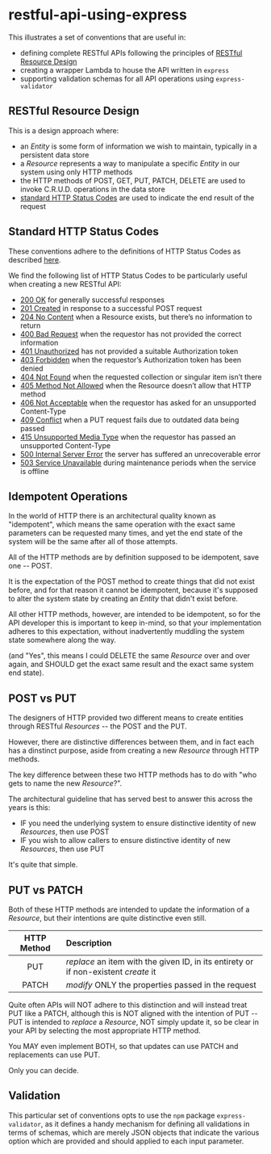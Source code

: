 # restful-api-using-express
This illustrates a set of conventions that are useful in:
* defining complete RESTful APIs following the principles of [RESTful Resource Design](#restful-resource-design)
* creating a wrapper Lambda to house the API written in `express`
* supporting validation schemas for all API operations using `express-validator`

## RESTful Resource Design
This is a design approach where:
* an _Entity_ is some form of information we wish to maintain, typically in a persistent data store
* a _Resource_ represents a way to manipulate a specific _Entity_ in our system using only HTTP methods
* the HTTP methods of POST, GET, PUT, PATCH, DELETE are used to invoke C.R.U.D. operations in the data store
* [standard HTTP Status Codes](#standard-http-status-codes) are used to indicate the end result of the request

## Standard HTTP Status Codes
These conventions adhere to the definitions of HTTP Status Codes as described [here](https://developer.mozilla.org/en-US/docs/Web/HTTP/Status).

We find the following list of HTTP Status Codes to be particularly useful when creating a new RESTful API:
* [200 OK](https://developer.mozilla.org/en-US/docs/Web/HTTP/Status/200) for generally successful responses
* [201 Created](https://developer.mozilla.org/en-US/docs/Web/HTTP/Status/201) in response to a successful POST request
* [204 No Content](https://developer.mozilla.org/en-US/docs/Web/HTTP/Status/204) when a Resource exists, but there’s no information to return
* [400 Bad Request](https://developer.mozilla.org/en-US/docs/Web/HTTP/Status/400) when the requestor has not provided the correct information
* [401 Unauthorized](https://developer.mozilla.org/en-US/docs/Web/HTTP/Status/401) has not provided a suitable Authorization token
* [403 Forbidden](https://developer.mozilla.org/en-US/docs/Web/HTTP/Status/403) when the requestor’s Authorization token has been denied
* [404 Not Found](https://developer.mozilla.org/en-US/docs/Web/HTTP/Status/404) when the requested collection or singular item isn’t there
* [405 Method Not Allowed](https://developer.mozilla.org/en-US/docs/Web/HTTP/Status/405) when the Resource doesn’t allow that HTTP method
* [406 Not Acceptable](https://developer.mozilla.org/en-US/docs/Web/HTTP/Status/406) when the requestor has asked for an unsupported Content-Type
* [409 Conflict](https://developer.mozilla.org/en-US/docs/Web/HTTP/Status/409) when a PUT request fails due to outdated data being passed
* [415 Unsupported Media Type](https://developer.mozilla.org/en-US/docs/Web/HTTP/Status/415) when the requestor has passed an unsupported Content-Type
* [500 Internal Server Error](https://developer.mozilla.org/en-US/docs/Web/HTTP/Status/500) the server has suffered an unrecoverable error
* [503 Service Unavailable](https://developer.mozilla.org/en-US/docs/Web/HTTP/Status/503) during maintenance periods when the service is offline

## Idempotent Operations
In the world of HTTP there is an architectural quality known as "idempotent", which means the same operation with the exact same parameters can be requested many times, and yet the end state of the system will be the same after all of those attempts.

All of the HTTP methods are by definition supposed to be idempotent, save one -- POST.

It is the expectation of the POST method to create things that did not exist before, and for that reason it cannot be idempotent, because it's supposed to alter the system state by creating an _Entity_ that didn't exist before.

All other HTTP methods, however, are intended to be idempotent, so for the API developer this is important to keep in-mind, so that your implementation adheres to this expectation, without inadvertently muddling the system state somewhere along the way.

(and "Yes", this means I could DELETE the same _Resource_ over and over again, and SHOULD get the exact same result and the exact same system end state).

## POST vs PUT
The designers of HTTP provided two different means to create entities through RESTful _Resources_ -- the POST and the PUT.

However, there are distinctive differences between them, and in fact each has a dinstinct purpose, aside from creating a new _Resource_ through HTTP methods.

The key difference between these two HTTP methods has to do with "who gets to name the new _Resource_?".

The architectural guideline that has served best to answer this across the years is this:
* IF you need the underlying system to ensure distinctive identity of new _Resources_, then use POST
* IF you wish to allow callers to ensure distinctive identity of new _Resources_, then use PUT

It's quite that simple.

## PUT vs PATCH
Both of these HTTP methods are intended to update the information of a _Resource_, but their intentions are quite distinctive even still.

| HTTP Method | Description                                                                         |
| :-:         | :--                                                                                 |
| PUT         | _replace_ an item with the given ID, in its entirety or if non-existent _create_ it |
| PATCH       | _modify_ ONLY the properties passed in the request                                  |

Quite often APIs will NOT adhere to this distinction and will instead treat PUT like a PATCH, although this is NOT aligned with the intention of PUT -- PUT is intended to _replace_ a _Resource_, NOT simply update it, so be clear in your API by selecting the most appropriate HTTP method.

You MAY even implement BOTH, so that updates can use PATCH and replacements can use PUT.

Only you can decide.

## Validation
This particular set of conventions opts to use the `npm` package `express-validator`, as it defines a handy mechanism for defining all validations in terms of schemas, which are merely JSON objects that indicate the various option which are provided and should applied to each input parameter.
